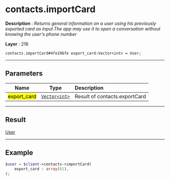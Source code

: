# contacts.importCard

**Description** : *Returns general information on a user using his previously exported card as input\.The app may use it to open a conversation without knowing the user&#039;s phone number*

**Layer** : 216

```tl
contacts.importCard#4fe196fe export_card:Vector<int> = User;
```

---

## Parameters

| Name | Type | Description |
| :---: | :---: | :--- |
| <mark>export_card</mark> | [`Vector<int>`](type/int) | Result of contacts.exportCard |

---

## Result

[User](type/User)

---

## Example

```php
$user = $client->contacts->importCard(
	export_card : array(81),
);
```